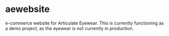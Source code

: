 # aewebsite
e-commerce website for Articulate Eyewear. This is currently functioning as a demo project, as the eyewear is not currently in production.

